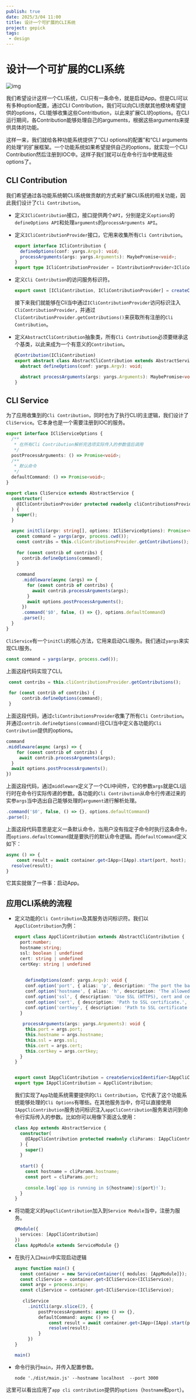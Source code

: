 ```yaml
---
publish: true
date: 2025/3/04 11:00
title: 设计一个可扩展的CLI系统
project: gepick
tags:
 - design
---
```


# 设计一个可扩展的CLI系统

![img](/technology/project/gepick/core/cli-system.png)

我们希望设计这样一个CLI系统，CLI只有一条命令，就是启动App。但是CLI可以有多种option配置，通过CLI Contribution，我们可以向CLI贡献其他模块希望提供的options，CLI能够收集这些Contritbution，以此来扩展CLI的options。在CLI运行期间，各Contribution能够处理自己的arguments，根据这些arguments来提供具体的功能。

这样一来，我们就给各种功能系统提供了“CLI options的配置”和“CLI arguments的处理”的扩展框架。一个功能系统如果希望提供自己的options，就实现一个CLI Contribution然后注册到IOC中。这样子我们就可以在命令行当中使用这些options了。

## CLI Contribution

我们希望通过各功能系统朝CLI系统做贡献的方式来扩展CLI系统的相关功能，因此我们设计了`Cli Contribution`。

- 定义`ICliContribution`接口，接口提供两个`API`，分别是定义`options`的`defineOptions API`和处理`arguments`的`processArguments API`。

- 定义`ICliContributionProvider`接口，它用来收集所有`Cli Contribution`。

  ```ts
  export interface ICliContribution {
    defineOptions(conf: yargs.Argv): void;
    processArguments(args: yargs.Arguments): MaybePromise<void>;
  }
  export type ICliContributionProvider = IContributionProvider<ICliContribution>;
  ```

- 定义`Cli Contribution`的访问服务标识符。

  ```ts
  export const [ICliContribution, ICliContributionProvider] = createContribution("CliContribution");
  ```

  接下来我们就能够在Cli当中通过`ICliContributionProvider`访问标识注入`CliContributionProvider`，并通过`CliContributionProvider.getContributions()`来获取所有注册的`Cli Contribution`。

- 定义`AbstractCliContribution`抽象类，所有`Cli Contribution`必须要继承这个基类，以此来成为一个有意义的`Contribution`。

  ```ts
  @Contribution(ICliContribution)
  export abstract class AbstractCliContribution extends AbstractService implements ICliContribution {
    abstract defineOptions(conf: yargs.Argv): void;
  
    abstract processArguments(args: yargs.Arguments): MaybePromise<void>;
  }
  ```

## CLI  Service

为了应用收集到的`Cli Contribution`，同时也为了执行CLI的主逻辑，我们设计了`CliService`。它本身也是一个需要注册到IOC的服务。

```ts
export interface ICliServiceOptions {
  /**
   * 在所有Cli Contribution解析完选项实际传入的参数值后调用
   */
  postProcessArguments: () => Promise<void>;
  /**
   * 默认命令
   */
  defaultCommand: () => Promise<void>;
}

export class CliService extends AbstractService {
  constructor(
    @ICliContributionProvider protected readonly cliContributionsProvider: ICliContributionProvider,
  ) {
    super();
  }

  async initCli(argv: string[], options: ICliServiceOptions): Promise<void> {
    const command = yargs(argv, process.cwd());
    const contribs = this.cliContributionsProvider.getContributions();
    
    for (const contrib of contribs) {
      contrib.defineOptions(command);
    }
    
    command
      .middleware(async (args) => {
        for (const contrib of contribs) {
          await contrib.processArguments(args);
        }
        await options.postProcessArguments();
      })
      .command('$0', false, () => {}, options.defaultCommand)
      .parse();
  }
}
```

`CliService`有一个`initCli`的核心方法，它用来启动CLI服务。我们通过`yargs`来实现CLI服务。

```ts
const command = yargs(argv, process.cwd());
```

上面这段代码实现了CLI。

```ts
 const contribs = this.cliContributionsProvider.getContributions();
    
 for (const contrib of contribs) {
      contrib.defineOptions(command);
 }
```

上面这段代码，通过`cliContributionsProvider`收集了所有`Cli Contribution`。并通过`contrib.defineOptions(command)`往CLI当中定义各功能的`Cli Contribution`提供的options。

```ts
command
.middleware(async (args) => {
	for (const contrib of contribs) {
     await contrib.processArguments(args);
  }
  await options.postProcessArguments();
})
```

上面这段代码，通过`middleware`定义了一个CLI中间件，它的参数`args`就是CLI运行时在命令行实际传递的参数。各功能的`Cli Contribution`从命令行传递过来的实参`args`当中选出自己能够处理的`argument`进行解析处理。

```ts
.command('$0', false, () => {}, options.defaultCommand)
.parse();
```

上面这段代码意思是定义一条默认命令，当用户没有指定子命令时执行这条命令，而`options.defaultCommand`就是要执行的默认命令逻辑。而`defaultCommand`定义如下：

```ts
async () => {
	const result = await container.get<IApp>(IApp).start(port, host);
  resolve(result);
}                
```

它其实就做了一件事：启动App。

## 应用CLI系统的流程

- 定义功能的`Cli Contribution`及其服务访问标识符。我们以`AppCliContribution`为例：

  ```ts
  export class AppCliContribution extends AbstractCliContribution {
    port:number;
    hostname:string;
    ssl: boolean | undefined
    cert: string | undefined
    certKey: string | undefined
    
    
      defineOptions(conf: yargs.Argv): void {
      conf.option('port', { alias: 'p', description: 'The port the backend server listens on.', type: 'number', default: DEFAULT_PORT });
      conf.option('hostname', { alias: 'h', description: 'The allowed hostname for connections.', type: 'string', default: DEFAULT_HOST });
      conf.option('ssl', { description: 'Use SSL (HTTPS), cert and certkey must also be set', type: 'boolean', default: DEFAULT_SSL });
      conf.option('cert', { description: 'Path to SSL certificate.', type: 'string' });
      conf.option('certkey', { description: 'Path to SSL certificate key.', type: 'string' });
    }
    
     processArguments(args: yargs.Arguments): void {
      this.port = args.port;
      this.hostname = args.hostname;
      this.ssl = args.ssl;
      this.cert = args.cert;
      this.certkey = args.certkey;
    }
  }
  
  
  export const IAppCliContribution = createServiceIdentifier<IAppCliContribution>("AppCliContribution");
  export type IAppCliContribution = AppCliContribution;
  ```

  我们实现了`App`功能系统需要提供的`Cli Contribution`，它代表了这个功能系统能够处理的`Cli Options`有哪些。在其他服务当中，你可以直接使用`IAppCliContribution`服务访问标识注入`appCliContribution`服务来访问到命令行实际传入的参数。比如你可以用像下面这么使用：

  ```ts
  class App extends AbstractService {
    constructor(
      @IAppCliContribution protected readonly cliParams: IAppCliContribution
    ) {
      super()
    }
    
    start() {
      const hostname = cliParams.hostname;
      const port = cliParams.port;
      
      console.log(`app is running in ${hostname}:${port}!`);
    }
  }
  ```

- 将功能定义的`AppCliContribution`加入到`Service Module`当中，注册为服务。

  ```ts
  @Module({
    services: [AppCliContribution]
  })
  class AppModule extends ServiceModule {}
  ```

- 在执行入口`main`中实现启动逻辑

  ```ts
  async function main() {
    const container = new ServiceContainer({ modules: [AppModule]});
    const cliService = container.get<ICliService>(ICliService);
    const argv = process.argv;
    const cliService = container.get<ICliService>(ICliService);
    
     cliService
       .initCli(argv.slice(2), {
           postProcessArguments: async () => {},
           defaultCommand: async () => {
               const result = await container.get<IApp>(IApp).start(port, host);
               resolve(result);
           }
       })
  }
  
  main()
  ```

- 命令行执行`main`，并传入配置参数。

  ```shell
  node './dist/main.js' --hostname localhost  --port 3000
  ```

​	这里可以看出应用了`app cli contribution`提供的`options`（`hostname`和`port`）。